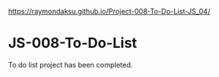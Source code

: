 https://raymondaksu.github.io/Project-008-To-Do-List-JS_04/

# JS-008-To-Do-List
To do list project has been completed. 
